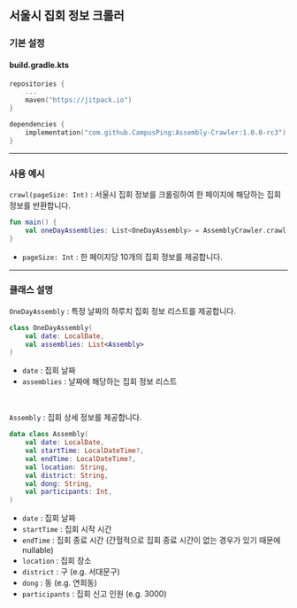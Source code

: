 ## 서울시 집회 정보 크롤러

### 기본 설정
#### build.gradle.kts
```kotlin
repositories {
    ...
    maven("https://jitpack.io")
}

dependencies {
    implementation("com.github.CampusPing:Assembly-Crawler:1.0.0-rc3")
}
```

<hr>

### 사용 예시
`crawl(pageSize: Int)` : 서울시 집회 정보를 크롤링하여 한 페이지에 해당하는 집회 정보를 반환합니다.

```kotlin
fun main() {
    val oneDayAssemblies: List<OneDayAssembly> = AssemblyCrawler.crawl(pageSize = 1)
}
```
- `pageSize: Int` : 한 페이지당 10개의 집회 정보를 제공합니다.

<hr>

### 클래스 설명
`OneDayAssembly` : 특정 날짜의 하루치 집회 정보 리스트를 제공합니다.

```kotlin
class OneDayAssembly(
    val date: LocalDate,
    val assemblies: List<Assembly>
)
```
- `date` : 집회 날짜
- `assemblies` : 날짜에 해당하는 집회 정보 리스트

<br>

`Assembly` : 집회 상세 정보를 제공합니다.

```kotlin
data class Assembly(
    val date: LocalDate,
    val startTime: LocalDateTime?,
    val endTime: LocalDateTime?,
    val location: String,
    val district: String,
    val dong: String,
    val participants: Int,
)
```
- `date` : 집회 날짜
- `startTime` : 집회 시작 시간
- `endTime` : 집회 종료 시간 (간헐적으로 집회 종료 시간이 없는 경우가 있기 때문에 nullable)
- `location` : 집회 장소
- `district` : 구 (e.g. 서대문구)
- `dong` : 동 (e.g. 연희동)
- `participants` : 집회 신고 인원 (e.g. 3000)


